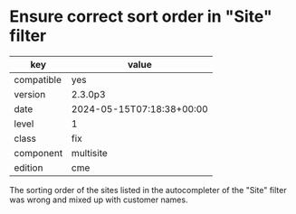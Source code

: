 [//]: # (werk v2)
# Ensure correct sort order in "Site" filter

key        | value
---------- | ---
compatible | yes
version    | 2.3.0p3
date       | 2024-05-15T07:18:38+00:00
level      | 1
class      | fix
component  | multisite
edition    | cme

The sorting order of the sites listed in the autocompleter of the "Site" filter
was wrong and mixed up with customer names.